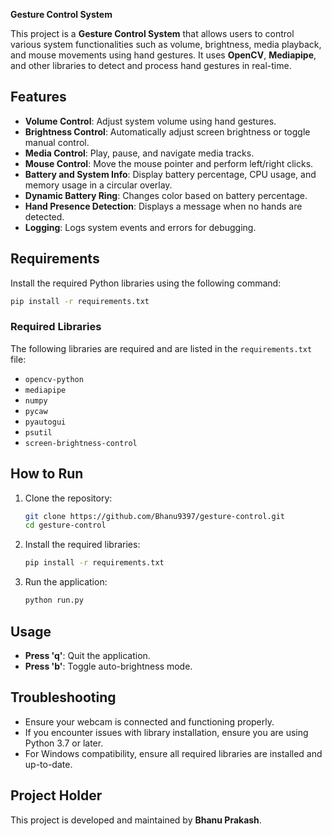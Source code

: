 **Gesture Control System**

This project is a **Gesture Control System** that allows users to control various system functionalities such as volume, brightness, media playback, and mouse movements using hand gestures. It uses **OpenCV**, **Mediapipe**, and other libraries to detect and process hand gestures in real-time.

## Features
- **Volume Control**: Adjust system volume using hand gestures.
- **Brightness Control**: Automatically adjust screen brightness or toggle manual control.
- **Media Control**: Play, pause, and navigate media tracks.
- **Mouse Control**: Move the mouse pointer and perform left/right clicks.
- **Battery and System Info**: Display battery percentage, CPU usage, and memory usage in a circular overlay.
- **Dynamic Battery Ring**: Changes color based on battery percentage.
- **Hand Presence Detection**: Displays a message when no hands are detected.
- **Logging**: Logs system events and errors for debugging.

## Requirements
Install the required Python libraries using the following command:
```bash
pip install -r requirements.txt
```

### Required Libraries
The following libraries are required and are listed in the `requirements.txt` file:
- `opencv-python`
- `mediapipe`
- `numpy`
- `pycaw`
- `pyautogui`
- `psutil`
- `screen-brightness-control`

## How to Run
1. Clone the repository:
   ```bash
   git clone https://github.com/Bhanu9397/gesture-control.git
   cd gesture-control
   ```
2. Install the required libraries:
   ```bash
   pip install -r requirements.txt
   ```
3. Run the application:
   ```bash
   python run.py
   ```

## Usage
- **Press 'q'**: Quit the application.
- **Press 'b'**: Toggle auto-brightness mode.

## Troubleshooting
- Ensure your webcam is connected and functioning properly.
- If you encounter issues with library installation, ensure you are using Python 3.7 or later.
- For Windows compatibility, ensure all required libraries are installed and up-to-date.

## Project Holder
This project is developed and maintained by **Bhanu Prakash**.